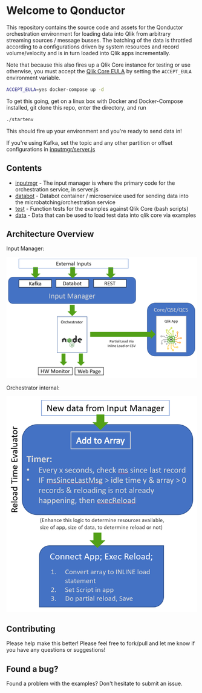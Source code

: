 # Welcome to Qonductor

This repository contains the source code and assets for the Qonductor orchestration environment for loading data into Qlik from arbitrary streaming sources / message busses. The batching of the data is throttled according to a configurations driven by system resources and record volume/velocity and is in turn loaded into Qlik apps incrementally. 

Note that because this also fires up a Qlik Core instance for testing or use otherwise, you must accept the [Qlik Core EULA](https://core.qlik.com/eula/) by setting the `ACCEPT_EULA` environment variable.

```sh
ACCEPT_EULA=yes docker-compose up -d
```
To get this going, get on a linux box with Docker and Docker-Compose installed, git clone this repo, enter the directory, and run 
```sh
./startenv
```
This should fire up your environment and you're ready to send data in!

If you're using Kafka, set the topic and any other partition or offset configurations in [inputmgr/server.js](./inputmgr/server.js)


## Contents

- [inputmgr](./inputmgr/) - The input manager is where the primary code for the orchestration service, in server.js
- [databot](./databot/) - Databot container / microservice used for sending data into the microbatching/orchestration service
- [test](./test/) - Function tests for the examples against Qlik Core (bash scripts)
- [data](./data/) - Data that can be used to load test data into qlik core via examples

## Architecture Overview

Input Manager: 

![Input Manager Overview](readme_img/OrchArch.png)

Orchestrator internal:

![Input Manager Overview](readme_img/OrchInt.png)

## Contributing

Please help make this better! Please feel free to fork/pull and let me know if you have any questions or suggestions!

## Found a bug?

Found a problem with the examples? Don't hesitate to submit an issue.
